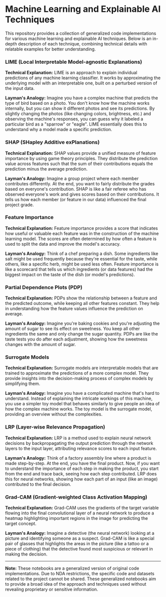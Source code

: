 
# Machine Learning and Explainable AI Techniques

This repository provides a collection of generalized code implementations for various machine learning and explainable AI techniques. Below is an in-depth description of each technique, combining technical details with relatable examples for better understanding.


### LIME (Local Interpretable Model-agnostic Explanations)
**Technical Explanation:** LIME is an approach to explain individual predictions of any machine learning classifier. It works by approximating the underlying model with an interpretable one, built on a perturbed version of the input data.

**Layman's Analogy:** Imagine you have a complex machine that predicts the type of bird based on a photo. You don't know how the machine works internally, but you can show it different photos and see its predictions. By slightly changing the photos (like changing colors, brightness, etc.) and observing the machine's responses, you can guess why it labeled a particular bird as a "sparrow" or "eagle". LIME essentially does this to understand why a model made a specific prediction.



### SHAP (SHapley Additive exPlanations)
**Technical Explanation:** SHAP values provide a unified measure of feature importance by using game theory principles. They distribute the prediction value across features such that the sum of their contributions equals the prediction minus the average prediction.

**Layman's Analogy:** Imagine a group project where each member contributes differently. At the end, you want to fairly distribute the grades based on everyone's contribution. SHAP is like a fair referee who has observed everyone's work and gives scores based on their contributions. It tells us how each member (or feature in our data) influenced the final project grade.



### Feature Importance
**Technical Explanation:** Feature importance provides a score that indicates how useful or valuable each feature was in the construction of the machine learning model. The scores are often determined by how often a feature is used to split the data and improve the model's accuracy.

**Layman's Analogy:** Think of a chef preparing a dish. Some ingredients like salt might be used frequently because they're essential for the taste, while others, like a specific herb, might be used less often. Feature importance is like a scorecard that tells us which ingredients (or data features) had the biggest impact on the taste of the dish (or model's predictions).



### Partial Dependence Plots (PDP)
**Technical Explanation:** PDPs show the relationship between a feature and the predicted outcome, while keeping all other features constant. They help in understanding how the feature values influence the prediction on average.

**Layman's Analogy:** Imagine you're baking cookies and you're adjusting the amount of sugar to see its effect on sweetness. You keep all other ingredients the same and only change the sugar quantity. PDPs are like the taste tests you do after each adjustment, showing how the sweetness changes with the amount of sugar.



### Surrogate Models
**Technical Explanation:** Surrogate models are interpretable models that are trained to approximate the predictions of a more complex model. They provide insights into the decision-making process of complex models by simplifying them.

**Layman's Analogy:** Imagine you have a complicated machine that's hard to understand. Instead of explaining the intricate workings of this machine, you use a simpler toy model that behaves similarly to give people an idea of how the complex machine works. The toy model is the surrogate model, providing an overview without the complexities.



### LRP (Layer-wise Relevance Propagation)
**Technical Explanation:** LRP is a method used to explain neural network decisions by backpropagating the output prediction through the network layers to the input layer, attributing relevance scores to each input feature.

**Layman's Analogy:** Think of a factory assembly line where a product is made step-by-step. At the end, you have the final product. Now, if you want to understand the importance of each step in making the product, you start from the end and trace back, seeing how each step contributed. LRP does this for neural networks, showing how each part of an input (like an image) contributed to the final decision.



### Grad-CAM (Gradient-weighted Class Activation Mapping)
**Technical Explanation:** Grad-CAM uses the gradients of the target variable flowing into the final convolutional layer of a neural network to produce a heatmap highlighting important regions in the image for predicting the target concept.

**Layman's Analogy:** Imagine a detective (the neural network) looking at a picture and identifying someone as a suspect. Grad-CAM is like a special pair of glasses that highlights the areas in the picture (like a tattoo or a piece of clothing) that the detective found most suspicious or relevant in making the decision.


---

**Note:** These notebooks are a generalized version of original code implementations. Due to NDA restrictions, the specific code and datasets related to the project cannot be shared. These generalized notebooks aim to provide a broad idea of the approach and techniques used without revealing proprietary or sensitive information.

